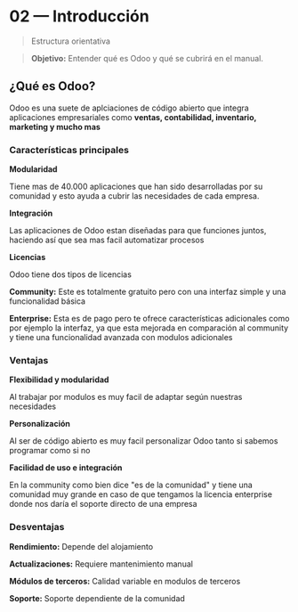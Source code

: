 # 02 — Introducción

> Estructura orientativa

> **Objetivo:** Entender qué es Odoo y qué se cubrirá en el manual.

## ¿Qué es Odoo?

Odoo es una suete de aplciaciones de código abierto que integra aplicaciones empresariales como **ventas, contabilidad, inventario, marketing y mucho mas**

### Características principales

**Modularidad**

Tiene mas de 40.000 aplicaciones que han sido desarrolladas por su comunidad y esto ayuda a cubrir las necesidades de cada empresa.

**Integración**

Las aplicaciones de Odoo estan diseñadas para que funciones juntos, haciendo así que sea mas facil automatizar procesos

**Licencias**

Odoo tiene dos tipos de licencias

**Community:** Este es totalmente gratuito pero con una interfaz simple y una funcionalidad básica

**Enterprise:** Esta es de pago pero te ofrece características adicionales como por ejemplo la interfaz, ya que esta mejorada en comparación al community y tiene una funcionalidad avanzada con modulos adicionales

### Ventajas

**Flexibilidad y modularidad**

Al trabajar por modulos es muy facil de adaptar según nuestras necesidades

**Personalización**

Al ser de código abierto es muy facil personalizar Odoo tanto si sabemos programar como si no

**Facilidad de uso e integración**

En la community como bien dice "es de la comunidad" y tiene una comunidad muy grande en caso de que tengamos la licencia enterprise donde nos daría el soporte directo de una empresa

### Desventajas

**Rendimiento:** Depende del alojamiento

**Actualizaciones:** Requiere mantenimiento manual

**Módulos de terceros:** Calidad variable en modulos de terceros

**Soporte:** Soporte dependiente de la comunidad
